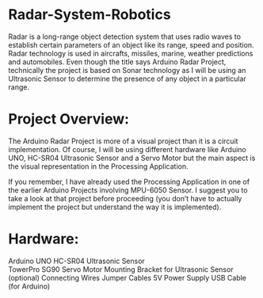 # Radar-System-Robotics

Radar is a long-range object detection system that uses radio waves to establish certain parameters of an object like its range, speed and position. Radar technology is used in aircrafts, missiles, marine, weather predictions and automobiles.
Even though the title says Arduino Radar Project, technically the project is based on Sonar technology as I will be using an Ultrasonic Sensor to determine the presence of any object in a particular range.

# Project Overview:
The Arduino Radar Project is more of a visual project than it is a circuit implementation. Of course, I will be using different hardware like Arduino UNO, HC-SR04 Ultrasonic Sensor and a Servo Motor but the main aspect is the visual representation in the Processing Application.

If you remember, I have already used the Processing Application in one of the earlier Arduino Projects involving MPU-6050 Sensor. I suggest you to take a look at that project before proceeding (you don’t have to actually implement the project but understand the way it is implemented).


# Hardware:
Arduino UNO
HC-SR04 Ultrasonic Sensor  
TowerPro SG90 Servo Motor 
Mounting Bracket for Ultrasonic Sensor (optional) 
Connecting Wires 
Jumper Cables 
5V Power Supply 
USB Cable (for Arduino)  
